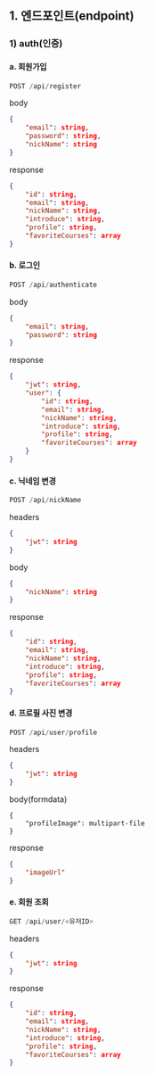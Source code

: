 ## 1. 엔드포인트(endpoint)

### 1) auth(인증)

#### a. 회원가입

```javascript
POST /api/register
```

body
```json
{
	"email": string,
	"password": string,
	"nickName": string
}
```

response
```json
{
	"id": string,
	"email": string,
	"nickName": string,
	"introduce": string,
	"profile": string,
	"favoriteCourses": array
}
```

#### b. 로그인

```javascript
POST /api/authenticate
```

body
```json
{
	"email": string,
	"password": string
}
```

response
```json
{
	"jwt": string,
	"user": {
		"id": string,
		"email": string,
		"nickName": string,
		"introduce": string,
		"profile": string,
		"favoriteCourses": array
	}
}
```

#### c. 닉네임 변경

```javascript
POST /api/nickName
```

headers
```json
{
	"jwt": string
}
```

body
```json
{
	"nickName": string
}
```

response
```json
{
	"id": string,
	"email": string,
	"nickName": string,
	"introduce": string,
	"profile": string,
	"favoriteCourses": array
}
```

#### d. 프로필 사진 변경

```javascript
POST /api/user/profile
```

headers
```json
{
	"jwt": string
}
```

body(formdata)
```formdata
{
	"profileImage": multipart-file	
}
```

response
```json
{
	"imageUrl"	
}
```

#### e. 회원 조회

```javascript
GET /api/user/<유저ID>
```

headers
```json
{
	"jwt": string
}
```

response
```json
{
	"id": string,
	"email": string,
	"nickName": string,
	"introduce": string,
	"profile": string,
	"favoriteCourses": array
}
```